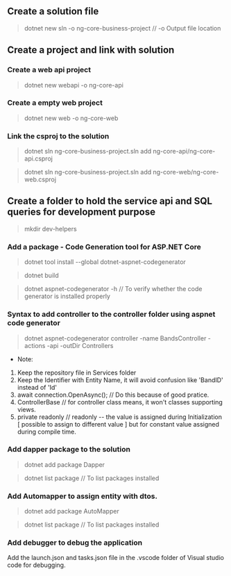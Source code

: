 ## Create a solution file

> dotnet new sln -o ng-core-business-project  // -o Output file location

## Create a project and link with solution

### Create a web api project

> dotnet new webapi -o ng-core-api

### Create a empty web project

> dotnet new web -o ng-core-web

### Link the csproj to the solution

> dotnet sln ng-core-business-project.sln add ng-core-api/ng-core-api.csproj

> dotnet sln ng-core-business-project.sln add ng-core-web/ng-core-web.csproj


## Create a folder to hold the service api and SQL queries for development purpose

> mkdir dev-helpers


### Add a package - Code Generation tool for ASP.NET Core

> dotnet tool install --global dotnet-aspnet-codegenerator

> dotnet build 

> dotnet aspnet-codegenerator -h // To verify whether the code generator is installed properly

### Syntax to add controller to the controller folder using aspnet code generator

> dotnet aspnet-codegenerator controller -name BandsController -actions -api -outDir Controllers

* Note: 
1. Keep the repository file in Services folder
2. Keep the Identifier with Entity Name, it will avoid confusion like 'BandID' instead of 'Id'
3. await connection.OpenAsync(); // Do this because of good pratice.
4. ControllerBase // for controller class means, it won't classes supporting views.
5. private readonly // readonly -- the value is assigned during Initialization [ possible to assign to different value ] but for constant value assigned during compile time.

### Add dapper package to the solution

> dotnet add package Dapper

> dotnet list package  // To list packages installed

### Add Automapper to assign entity with dtos.

> dotnet add package AutoMapper

> dotnet list package  // To list packages installed

### Add debugger to debug the application 

Add the launch.json and tasks.json file in the .vscode folder of Visual studio code for debugging. 


